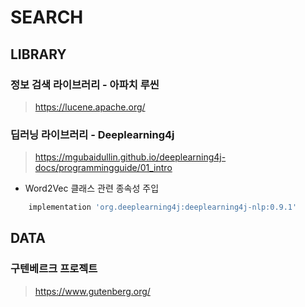 # SEARCH
## LIBRARY

### 정보 검색 라이브러리 - 아파치 루씬
> https://lucene.apache.org/

### 딥러닝 라이브러리 - Deeplearning4j
> https://mgubaidullin.github.io/deeplearning4j-docs/programmingguide/01_intro

- Word2Vec 클래스 관련 종속성 주입
```gradle
    implementation 'org.deeplearning4j:deeplearning4j-nlp:0.9.1'
```

## DATA
### 구텐베르크 프로젝트
> https://www.gutenberg.org/

